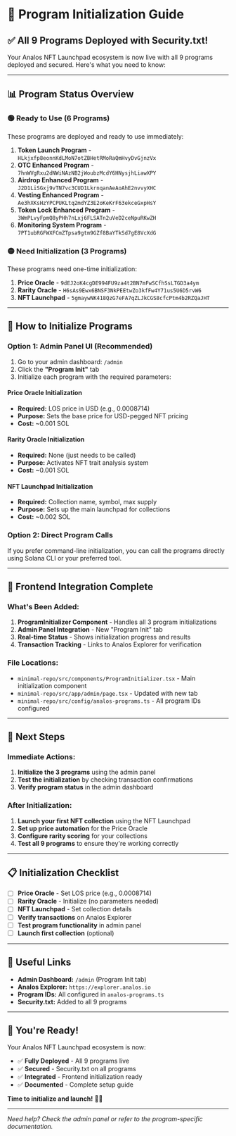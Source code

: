 # 🚀 Program Initialization Guide

## ✅ **All 9 Programs Deployed with Security.txt!**

Your Analos NFT Launchpad ecosystem is now live with all 9 programs deployed and secured. Here's what you need to know:

---

## 📊 **Program Status Overview**

### **🟢 Ready to Use (6 Programs)**
These programs are deployed and ready to use immediately:

1. **Token Launch Program** - `HLkjxfp8eonnKdLMoN7otZBHetRMoRaQmHvyDvGjnzVx`
2. **OTC Enhanced Program** - `7hnWVgRxu2dNWiNAzNB2jWoubzMcdY6HNysjhLiawXPY`
3. **Airdrop Enhanced Program** - `J2D1LiSGxj9vTN7vc3CUD1LkrnqanAeAoAhE2nvvyXHC`
4. **Vesting Enhanced Program** - `Ae3hXKsHzYPCPUKLtq2mdYZ3E2oKeKrF63ekceGxpHsY`
5. **Token Lock Enhanced Program** - `3WmPLvyFpmQ8yPHh7nLxj6FLSATn2uVeD2ceNpuRKwZH`
6. **Monitoring System Program** - `7PT1ubRGFWXFCmZTpsa9gtm9GZf8BaYTkSd7gE8VcXdG`

### **🟡 Need Initialization (3 Programs)**
These programs need one-time initialization:

1. **Price Oracle** - `9dEJ2oK4cgDE994FU9za4t2BN7mFwSCfhSsLTGD3a4ym`
2. **Rarity Oracle** - `H6sAs9Ewx6BNSF3NkPEEtwZo3kfFw4Y71us5U6D5rvW6`
3. **NFT Launchpad** - `5gmaywNK418QzG7eFA7qZLJkCGS8cfcPtm4b2RZQaJHT`

---

## 🎯 **How to Initialize Programs**

### **Option 1: Admin Panel UI (Recommended)**
1. Go to your admin dashboard: `/admin`
2. Click the **"Program Init"** tab
3. Initialize each program with the required parameters:

#### **Price Oracle Initialization**
- **Required:** LOS price in USD (e.g., 0.0008714)
- **Purpose:** Sets the base price for USD-pegged NFT pricing
- **Cost:** ~0.001 SOL

#### **Rarity Oracle Initialization**
- **Required:** None (just needs to be called)
- **Purpose:** Activates NFT trait analysis system
- **Cost:** ~0.001 SOL

#### **NFT Launchpad Initialization**
- **Required:** Collection name, symbol, max supply
- **Purpose:** Sets up the main launchpad for collections
- **Cost:** ~0.002 SOL

### **Option 2: Direct Program Calls**
If you prefer command-line initialization, you can call the programs directly using Solana CLI or your preferred tool.

---

## 🔧 **Frontend Integration Complete**

### **What's Been Added:**
1. **ProgramInitializer Component** - Handles all 3 program initializations
2. **Admin Panel Integration** - New "Program Init" tab
3. **Real-time Status** - Shows initialization progress and results
4. **Transaction Tracking** - Links to Analos Explorer for verification

### **File Locations:**
- `minimal-repo/src/components/ProgramInitializer.tsx` - Main initialization component
- `minimal-repo/src/app/admin/page.tsx` - Updated with new tab
- `minimal-repo/src/config/analos-programs.ts` - All program IDs configured

---

## 🚀 **Next Steps**

### **Immediate Actions:**
1. **Initialize the 3 programs** using the admin panel
2. **Test the initialization** by checking transaction confirmations
3. **Verify program status** in the admin dashboard

### **After Initialization:**
1. **Launch your first NFT collection** using the NFT Launchpad
2. **Set up price automation** for the Price Oracle
3. **Configure rarity scoring** for your collections
4. **Test all 9 programs** to ensure they're working correctly

---

## 📋 **Initialization Checklist**

- [ ] **Price Oracle** - Set LOS price (e.g., 0.0008714)
- [ ] **Rarity Oracle** - Initialize (no parameters needed)
- [ ] **NFT Launchpad** - Set collection details
- [ ] **Verify transactions** on Analos Explorer
- [ ] **Test program functionality** in admin panel
- [ ] **Launch first collection** (optional)

---

## 🔗 **Useful Links**

- **Admin Dashboard:** `/admin` (Program Init tab)
- **Analos Explorer:** `https://explorer.analos.io`
- **Program IDs:** All configured in `analos-programs.ts`
- **Security.txt:** Added to all 9 programs

---

## 🎉 **You're Ready!**

Your Analos NFT Launchpad ecosystem is now:
- ✅ **Fully Deployed** - All 9 programs live
- ✅ **Secured** - Security.txt on all programs
- ✅ **Integrated** - Frontend initialization ready
- ✅ **Documented** - Complete setup guide

**Time to initialize and launch!** 🚀✨

---

*Need help? Check the admin panel or refer to the program-specific documentation.*
